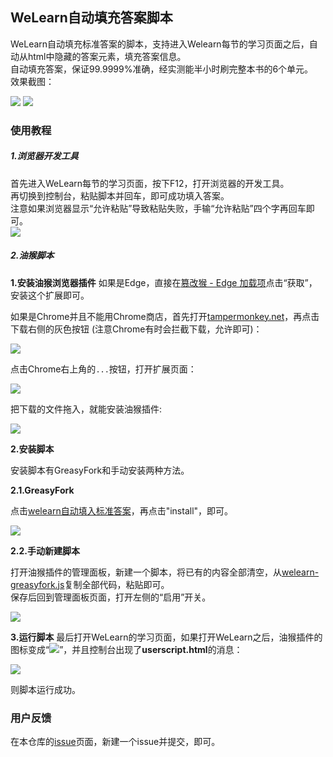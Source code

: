 ## WeLearn自动填充答案脚本

WeLearn自动填充标准答案的脚本，支持进入Welearn每节的学习页面之后，自动从html中隐藏的答案元素，填充答案信息。  
自动填充答案，保证99.9999%准确，经实测能半小时刷完整本书的6个单元。  
效果截图：

![](images/fillAnswer.png)
![](images/fillAnswer2.png)

### 使用教程

##### 1.浏览器开发工具

首先进入WeLearn每节的学习页面，按下F12，打开浏览器的开发工具。  
再切换到控制台，粘贴脚本并回车，即可成功填入答案。  
注意如果浏览器显示“允许粘贴”导致粘贴失败，手输“允许粘贴”四个字再回车即可。  
![](images/console.png)

##### 2.油猴脚本

**1.安装油猴浏览器插件**
如果是Edge，直接在[篡改猴 - Edge 加载项](https://microsoftedge.microsoft.com/addons/detail/%E7%AF%A1%E6%94%B9%E7%8C%B4/iikmkjmpaadaobahmlepeloendndfphd)点击“获取”，安装这个扩展即可。  

如果是Chrome并且不能用Chrome商店，首先打开[tampermonkey.net](https://www.tampermonkey.net/index.php)，再点击下载右侧的灰色按钮 (注意Chrome有时会拦截下载，允许即可)：

![](images/download-greasy.png)

点击Chrome右上角的`...`按钮，打开扩展页面：

![](images/chrome-menu.png)

把下载的文件拖入，就能安装油猴插件:

![](images/drag-to-install-extensions.png)

**2.安装脚本**

安装脚本有GreasyFork和手动安装两种方法。  

**2.1.GreasyFork**

点击[welearn自动填入标准答案](https://greasyfork.org/en/scripts/528497-welearn%E8%87%AA%E5%8A%A8%E5%A1%AB%E5%85%A5%E6%A0%87%E5%87%86%E7%AD%94%E6%A1%88-filling-standard-answers-on-welearn)，再点击"install"，即可。  

![](images/greasyfork.png)

**2.2.手动新建脚本**

打开油猴插件的管理面板，新建一个脚本，将已有的内容全部清空，从[welearn-greasyfork.js](welearn-greasyfork.js)复制全部代码，粘贴即可。  
保存后回到管理面板页面，打开左侧的“启用”开关。  

![](images/tampermonkey-extension.png)

**3.运行脚本**
最后打开WeLearn的学习页面，如果打开WeLearn之后，油猴插件的图标变成“![](images/tampermonkey-active.png)”，并且控制台出现了**userscript.html**的消息：

![](images/console.png)

则脚本运行成功。  

### 用户反馈

在本仓库的[issue](https://github.com/qfcy/WelearnFillAnswer/issues)页面，新建一个issue并提交，即可。  